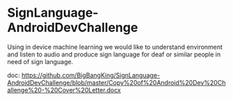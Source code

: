 # SignLanguage-AndroidDevChallenge
Using in device machine learning we would like to understand environment and listen to audio and produce sign language for deaf or similar people in need of sign language.

doc:
https://github.com/BigBangKing/SignLanguage-AndroidDevChallenge/blob/master/Copy%20of%20Android%20Dev%20Challenge%20-%20Cover%20Letter.docx
